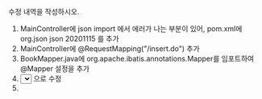 수정 내역을 작성하시오.
1. MainController에 json import 에서 에러가 나는 부분이 있어, pom.xml에
		<dependency>
		    <groupId>org.json</groupId>
		    <artifactId>json</artifactId>
		    <version>20201115</version>
		</dependency>
		를 추가
2. MainController에 @RequestMapping("/insert.do") 추가
3. BookMapper.java에 org.apache.ibatis.annotations.Mapper를 임포트하여 @Mapper 설정을 추가
4. <select id="selectBook" parameterType="String" resultType="book">
 	 	select * from book where title like '%'||#{title}||'%'
 	 </select>  으로 수정
5. 